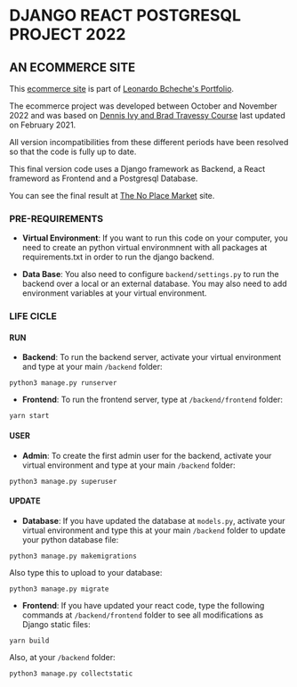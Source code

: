 # DJANGO REACT POSTGRESQL PROJECT 2022
## AN ECOMMERCE SITE

This [ecommerce site](https://thenoplacemarket.herokuapp.com/) is part of [Leonardo Bcheche's Portfolio](https://github.com/LBcheche). 

The ecommerce project was developed between October and November 2022 and was based on [Dennis Ivy and Brad Travessy Course](https://www.udemy.com/course/django-with-react-an-ecommerce-website/?src=sac&kw=django+react+e) last updated on February 2021.

All version incompatibilities from these different periods have been resolved so that the code is fully up to date.

This final version code uses a Django framework as Backend, a React frameword as Frontend and a Postgresql Database. 

You can see the final result at [The No Place Market](https://thenoplacemarket.herokuapp.com/) site.

### PRE-REQUIREMENTS

- **Virtual Environment**: If you want to run this code on your computer, you need to create an python virtual environmnent with all packages at requirements.txt in order to run the django backend. 

- **Data Base**: You also need to configure `backend/settings.py` to run the backend over a local or an external database. You may also need to add environment variables at your virtual environment. 

### LIFE CICLE

#### RUN

- **Backend**: To run the backend server, activate your virtual environment and type at your main `/backend` folder:
``` 
python3 manage.py runserver
``` 

- **Frontend**: To run the frontend server, type at `/backend/frontend` folder:
```
yarn start
``` 

#### USER

- **Admin**: To create the first admin user for the backend, activate your virtual environment and type at your main `/backend` folder:
```
python3 manage.py superuser
``` 

#### UPDATE

- **Database**: If you have updated the database at `models.py`, activate your virtual environment and type this at your main `/backend` folder to update your python database file:
```
python3 manage.py makemigrations
``` 
Also type this to upload to your database:

```
python3 manage.py migrate
``` 

- **Frontend**: If you have updated your react code, type the following commands at `/backend/frontend` folder to see all modifications as Django static files:
```
yarn build
``` 
Also, at your `/backend` folder:

```
python3 manage.py collectstatic

``` 

